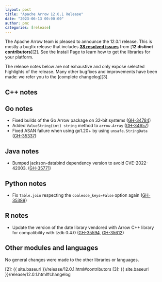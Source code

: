 ```yaml
---
layout: post
title: "Apache Arrow 12.0.1 Release"
date: "2023-06-13 00:00:00"
author: pmc
categories: [release]
---
```

<!--
{% comment %}
Licensed to the Apache Software Foundation (ASF) under one or more
contributor license agreements.  See the NOTICE file distributed with
this work for additional information regarding copyright ownership.
The ASF licenses this file to you under the Apache License, Version 2.0
(the "License"); you may not use this file except in compliance with
the License.  You may obtain a copy of the License at

http://www.apache.org/licenses/LICENSE-2.0

Unless required by applicable law or agreed to in writing, software
distributed under the License is distributed on an "AS IS" BASIS,
WITHOUT WARRANTIES OR CONDITIONS OF ANY KIND, either express or implied.
See the License for the specific language governing permissions and
limitations under the License.
{% endcomment %}
-->


The Apache Arrow team is pleased to announce the 12.0.1 release.
This is mostly a bugfix release that includes [**38 resolved issues**][1]
from [**12 distinct contributors**][2]. See the Install Page to learn how to
get the libraries for your platform.

The release notes below are not exhaustive and only expose selected highlights
of the release. Many other bugfixes and improvements have been made: we refer
you to the [complete changelog][3].

## C++ notes


## Go notes

* Fixed builds of the Go Arrow package on 32-bit systems ([GH-34784](https://github.com/apache/arrow/pull/35767))
* Added `ValueString(int) string` method to `arrow.Array` ([GH-34657](https://github.com/apache/arrow/pull/34986))
* Fixed ASAN failure when using go1.20+ by using `unsafe.StringData` ([GH-35337](https://github.com/apache/arrow/pull/35338))


## Java notes

* Bumped jackson-databind dependency version to avoid CVE-2022-42003. ([GH-35771](https://github.com/apache/arrow/pull/35771))

## Python notes

* Fix `Table.join` respecting the `coalesce_keys=False` option again ([GH-35389](https://github.com/apache/arrow/issues/35389))


## R notes

* Update the version of the date library vendored with Arrow C++ library for compatibility with tzdb 0.4.0 ([GH-35594](https://github.com/apache/arrow/issues/35594), [GH-35612](https://github.com/apache/arrow/issues/35612))



## Other modules and languages

No general changes were made to the other libraries or languages.


[1]: https://github.com/apache/arrow/milestone/54?closed=1
[2]: {{ site.baseurl }}/release/12.0.1.html#contributors
[3]: {{ site.baseurl }}/release/12.0.1.html#changelog
